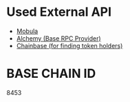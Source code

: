 # Used External API

- [Mobula](https://docs.mobula.io/introduction)
- [Alchemy (Base RPC Provider)](https://dashboard.alchemy.com/)
- [Chainbase (for finding token holders)](https://docs.chainbase.com/introduction/about)

# BASE CHAIN ID

8453
